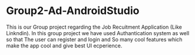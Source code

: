 # Group2-Ad-AndroidStudio
This is our Group project regarding the Job Recuitment Application (Like Linkndin).
In this group project we have used Authantication system as well so that The user can register and login and So many cool features which make the app cool and give best UI ecperience.
